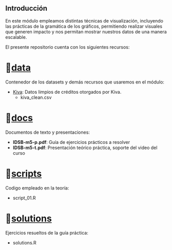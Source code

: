 ## Introducción
En este módulo empleamos distintas técnicas de visualización, incluyendo las prácticas de la gramática de los gráficos, permitiendo realizar visuales que generen impacto y nos permitan mostrar nuestros datos de una manera escalable.

El presente repositorio cuenta con los siguientes recursos:

# :open_file_folder:[data](https://github.com/IDSB-course/m5-data_viz/tree/master/data)
Contenedor de los datasets y demás recursos que usaremos en el módulo:

* [Kiva](https://github.com/IDSB-course/m5-data_viz/tree/master/data/kiva): Datos limpios de créditos otorgados por Kiva.
  * kiva_clean.csv
  


# :open_file_folder:[docs](https://github.com/IDSB-course/m5-data_viz/tree/master/docs)
Documentos de texto y presentaciones:
* **IDSB-m5-p.pdf**: Guía de ejercicios prácticos a resolver
* **IDSB-m5-t.pdf**: Presentación teórico práctica, soporte del video del curso

# :open_file_folder:[scripts](https://github.com/IDSB-course/m5-data_viz/tree/master/scripts)
Codigo empleado en la teoría:
* script_01.R


# :open_file_folder:[solutions](https://github.com/IDSB-course/m5-data_viz/tree/master/solutions)
Ejercicios resueltos de la guía práctica:
* solutions.R




